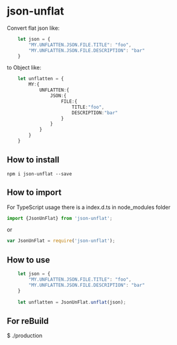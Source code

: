 # json-unflat

Convert flat json like:

```typescript
    let json = {
	    "MY.UNFLATTEN.JSON.FILE.TITLE": "foo",
	    "MY.UNFLATTEN.JSON.FILE.DESCRIPTION": "bar"
    }
```
to Object like:
    
```typescript
    let unflatten = {
    	MY:{
    	    UNFLATTEN:{
    	    	JSON:{
    	    		FILE:{
    	    			TITLE:"foo",
    	    			DESCRIPTION:"bar"
    	    		}
    	    	}
    	    }
        }
    }
```    

## How to install
```
npm i json-unflat --save
```

## How to import
For TypeScript usage there is a index.d.ts in node_modules folder
```typescript
import {JsonUnFlat} from 'json-unflat';
```

or

```javascript
var JsonUnFlat = require('json-unflat');
```
## How to use
```typescript
    let json = {
	    "MY.UNFLATTEN.JSON.FILE.TITLE": "foo",
	    "MY.UNFLATTEN.JSON.FILE.DESCRIPTION": "bar"
    }
    
    let unflatten = JsonUnFlat.unflat(json);
```


## For reBuild

$ ./production
